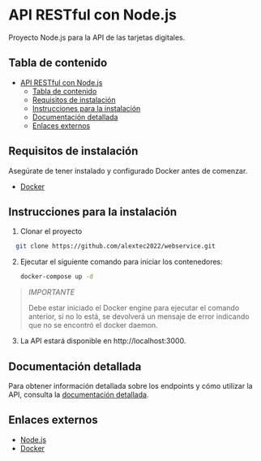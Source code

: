 # API RESTful con Node.js

Proyecto Node.js para la API de las tarjetas digitales.

## Tabla de contenido

- [API RESTful con Node.js](#api-restful-con-nodejs)
  - [Tabla de contenido](#tabla-de-contenido)
  - [Requisitos de instalación](#requisitos-de-instalación)
  - [Instrucciones para la instalación](#instrucciones-para-la-instalación)
  - [Documentación detallada](#documentación-detallada)
  - [Enlaces externos](#enlaces-externos)

## Requisitos de instalación

Asegúrate de tener instalado y configurado Docker antes de comenzar.

- [Docker](https://www.docker.com)

## Instrucciones para la instalación

1. Clonar el proyecto

```bash
  git clone https://github.com/alextec2022/webservice.git
```

2. Ejecutar el siguiente comando para iniciar los contenedores:

   ```sh
   docker-compose up -d
   ```
 > _IMPORTANTE_
 >
 > Debe estar iniciado el Docker engine para ejecutar el comando anterior,
 > si no lo está, se devolverá un mensaje de error indicando que no se
 > encontró el docker daemon.

3. La API estará disponible en http://localhost:3000.

## Documentación detallada

Para obtener información detallada sobre los endpoints y cómo utilizar la API,
consulta la [documentación detallada](./docs/README.md).

## Enlaces externos

- [Node.js](https://www.nodejs.org)
- [Docker](https://www.docker.com)
```
